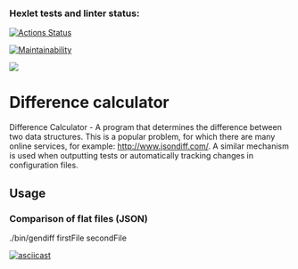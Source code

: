 ### Hexlet tests and linter status:
[![Actions Status](https://github.com/leshasmp/php-project-lvl2/workflows/hexlet-check/badge.svg)](https://github.com/leshasmp/php-project-lvl2/actions)

[![Maintainability](https://api.codeclimate.com/v1/badges/4c0170aa0674460b9e3c/maintainability)](https://codeclimate.com/github/leshasmp/php-project-lvl2/maintainability)

[![](https://github.com/leshasmp/php-project-lvl1/workflows/lint/badge.svg)](https://github.com/leshasmp/php-project-lvl1/actions?query=workflow%3Alint)

# Difference calculator

Difference Calculator - A program that determines the difference between two data structures. This is a popular problem, for which there are many online services, for example: http://www.jsondiff.com/. A similar mechanism is used when outputting tests or automatically tracking changes in configuration files.

## Usage

### Comparison of flat files (JSON)

./bin/gendiff firstFile secondFile

[![asciicast](https://asciinema.org/a/380023.svg)](https://asciinema.org/a/380023)

